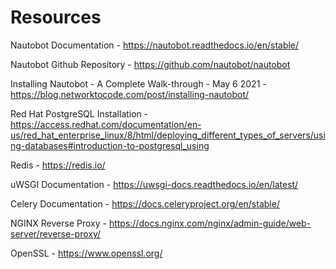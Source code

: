 # Resources

Nautobot Documentation - <https://nautobot.readthedocs.io/en/stable/>

Nautobot Github Repository - <https://github.com/nautobot/nautobot>

Installing Nautobot - A Complete Walk-through - May 6 2021 - <https://blog.networktocode.com/post/installing-nautobot/>

Red Hat PostgreSQL Installation - <https://access.redhat.com/documentation/en-us/red_hat_enterprise_linux/8/html/deploying_different_types_of_servers/using-databases#introduction-to-postgresql_using>

Redis - <https://redis.io/>

uWSGI Documentation - <https://uwsgi-docs.readthedocs.io/en/latest/>

Celery Documentation - <https://docs.celeryproject.org/en/stable/>

NGINX Reverse Proxy - <https://docs.nginx.com/nginx/admin-guide/web-server/reverse-proxy/>

OpenSSL - <https://www.openssl.org/>
